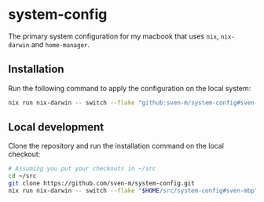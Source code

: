 # system-config

The primary system configuration for my macbook that uses `nix`, `nix-darwin` and `home-manager`.

## Installation

Run the following command to apply the configuration on the local system:
```sh
nix run nix-darwin -- switch --flake "github:sven-m/system-config#sven-mbp"
```

## Local development

Clone the repository and run the installation command on the local checkout:
```sh
# Assuming you put your checkouts in ~/src
cd ~/src
git clone https://github.com/sven-m/system-config.git
nix run nix-darwin -- switch --flake "$HOME/src/system-config#sven-mbp"
```